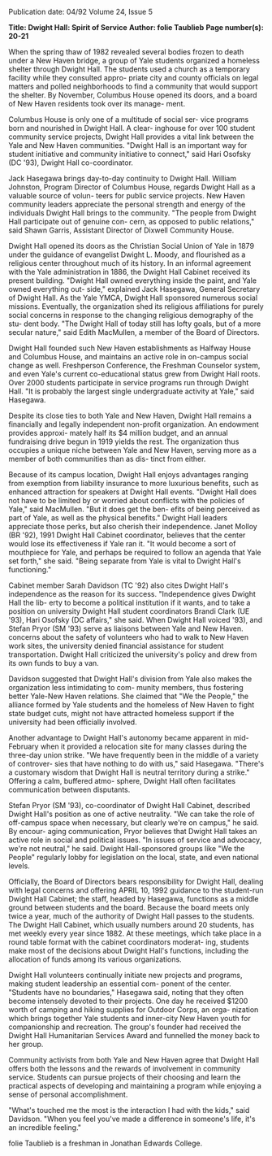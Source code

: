 Publication date: 04/92
Volume 24, Issue 5

**Title: Dwight Hall: Spirit of Service**
**Author: folie Taublieb**
**Page number(s): 20-21**

When the spring thaw of 1982 revealed several 
bodies frozen to death under a New Haven 
bridge, a group of Yale students organized a 
homeless shelter through Dwight Hall. The students used a 
church as a temporary facility while they consulted appro-
priate city and county officials on legal matters and polled 
neighborhoods to find a community that would support the 
shelter. By November, Columbus House opened its doors, 
and a board of New Haven residents took over its manage-
ment. 


Columbus House is only one of a multitude of social ser-
vice programs born and nourished in Dwight Hall. A clear-
inghouse for over 100 student community service projects, 
Dwight Hall provides a vital link between the Yale and New 
Haven communities. "Dwight Hall is an important way for 
student initiative and community initiative to connect," said 
Hari Osofsky (DC '93), Dwight Hall co-coordinator. 


Jack Hasegawa brings day-to-day continuity to Dwight Hall. 
William Johnston, Program Director of Columbus 
House, regards Dwight Hall as a valuable source of volun-
teers for public service projects. New Haven community 
leaders appreciate the personal strength and energy of the 
individuals Dwight Hall brings to the community. "The 
people from Dwight Hall participate out of genuine con-
cern, as opposed to public relations," said Shawn Garris, 
Assistant Director of Dixwell Community House. 


Dwight Hall opened its doors as the Christian Social 
Union of Yale in 1879 under the guidance of evangelist 
Dwight L. Moody, and flourished as a religious center 
throughout much of its history. In an informal agreement 
with the Yale administration in 1886, the Dwight Hall 
Cabinet received its present building. "Dwight Hall owned 
everything inside the paint, and Yale owned everything out-
side," explained Jack Hasegawa, General Secretary of 
Dwight Hall. As the Yale YMCA, Dwight Hall sponsored 
numerous social missions. Eventually, the organization 
shed its religious affiliations for purely social concerns in 
response to the changing religious demography of the stu-
dent body. "The Dwight Hall of today still has lofty goals, 
but of a more secular nature," said Edith MacMullen, a 
member of the Board of Directors. 


Dwight Hall founded such New Haven establishments 
as Halfway House and Columbus House, and maintains an 
active role in on-campus social change as well. Freshperson 
Conference, the Freshman Counselor system, and even 
Yale's current co-educational status grew from Dwight Hall 
roots. Over 2000 students participate in service programs 
run through Dwight Hall. "It is probably the largest single 
undergraduate activity at Yale," said Hasegawa. 


Despite its close ties to both Yale and New Haven, 
Dwight Hall remains a financially and legally independent 
non-profit organization. An endowment provides approxi-
mately half its $4 million budget, and an annual fundraising 
drive begun in 1919 yields the rest. The organization thus 
occupies a unique niche between Yale and New Haven, 
serving more as a member of both communities than as dis-
tinct from either. 


Because of its campus location, Dwight Hall enjoys 
advantages ranging from exemption from liability insurance 
to more luxurious benefits, such as enhanced attraction for 
speakers at Dwight Hall events. "Dwight Hall does not 
have to be limited by or worried about conflicts with the 
policies of Yale," said MacMullen. "But it does get the ben-
efits of being perceived as part of Yale, as 
well as the physical benefits." Dwight Hall 
leaders appreciate those perks, but also 
cherish their independence. Janet Molloy 
(BR '92), 1991 Dwight Hall Cabinet 
coordinator, believes that the center would 
lose its effectiveness if Yale ran it. "It 
would become a sort of mouthpiece for 
Yale, and perhaps be required to follow an 
agenda that Yale set forth," she said. 
"Being separate from Yale is vital to 
Dwight Hall's functioning." 


Cabinet member Sarah Davidson (TC 
'92) also cites Dwight Hall's independence 
as 
the 
reason 
for 
its 
success. 
"Independence gives Dwight Hall the lib-
erty to become a political institution if it 
wants, and to take a position on university Dwight Hall student coordinators Brandi Clark (UE '93), Hari Osofsky (DC 
affairs," she said. When Dwight Hall voiced '93), and Stefan Pryor (SM '93) serve as liaisons between Yale and New Haven. 
concerns about the safety of volunteers who 
had to walk to New Haven work sites, the university denied 
financial assistance for student transportation. Dwight Hall 
criticized the university's policy and drew from its own funds 
to buy a van. 


Davidson suggested that Dwight Hall's division from 
Yale also makes the organization less intimidating to com-
munity members, thus fostering better Yale-New Haven 
relations. She claimed that "We the People," the alliance 
formed by Yale students and the homeless of New Haven to 
fight state budget cuts, might not have attracted homeless 
support if the university had been officially involved. 


Another advantage to Dwight Hall's autonomy became 
apparent in mid-February when it provided a relocation site 
for many classes during the three-day union strike. "We 
have frequently been in the middle of a variety of controver-
sies that have nothing to do with us," said Hasegawa. 
"There's a customary wisdom that Dwight Hall is neutral 
territory during a strike." Offering a calm, buffered atmo-
sphere, Dwight Hall often facilitates communication 
between disputants. 


Stefan Pryor (SM '93), co-coordinator of Dwight Hall 
Cabinet, described Dwight Hall's position as one of active 
neutrality. "We can take the role of off-campus space when 
necessary, but clearly we're on campus," he said. By encour-
aging communication, Pryor believes that Dwight Hall 
takes an active role in social and political issues. "In issues 
of service and advocacy, we're not neutral," he said. Dwight 
Hall-sponsored groups like "We the People" regularly lobby 
for legislation on the local, state, and even national levels. 


Officially, the Board of Directors bears responsibility 
for Dwight Hall, dealing with legal concerns and offering 
APRIL 10, 1992 
guidance to the student-run Dwight Hall Cabinet; the 
staff, headed by Hasegawa, functions as a middle ground 
between students and the board. Because the board meets 
only twice a year, much of the authority of Dwight Hall 
passes to the students. The Dwight Hall Cabinet, which 
usually numbers around 20 students, has met weekly every 
year since 1882. At these meetings, which take place in a 
round table format with the cabinet coordinators moderat-
ing, students make most of the decisions about Dwight 
Hall's functions, including the allocation of funds among its 
various organizations. 


Dwight Hall volunteers continually initiate new projects 
and programs, making student leadership an essential com-
ponent of the center. "Students have no boundaries," 
Hasegawa said, noting that they often become intensely 
devoted to their projects. One day he received $1200 worth 
of camping and hiking supplies for Outdoor Corps, an orga-
nization which brings together Yale students and inner-city 
New Haven youth for companionship and recreation. The 
group's founder had received the Dwight Hall Humanitarian 
Services Award and funnelled the money back to her group. 


Community activists from both Yale and New Haven 
agree that Dwight Hall offers both the lessons and the 
rewards of involvement in community service. Students can 
pursue projects of their choosing and learn the practical 
aspects of developing and maintaining a program while 
enjoying a sense of personal accomplishment. 


"What's 
touched me the most is the interaction I had with the kids," 
said Davidson. "When you feel you've made a difference in 
someone's life, it's an incredible feeling." 

folie Taublieb is a freshman in Jonathan Edwards College.